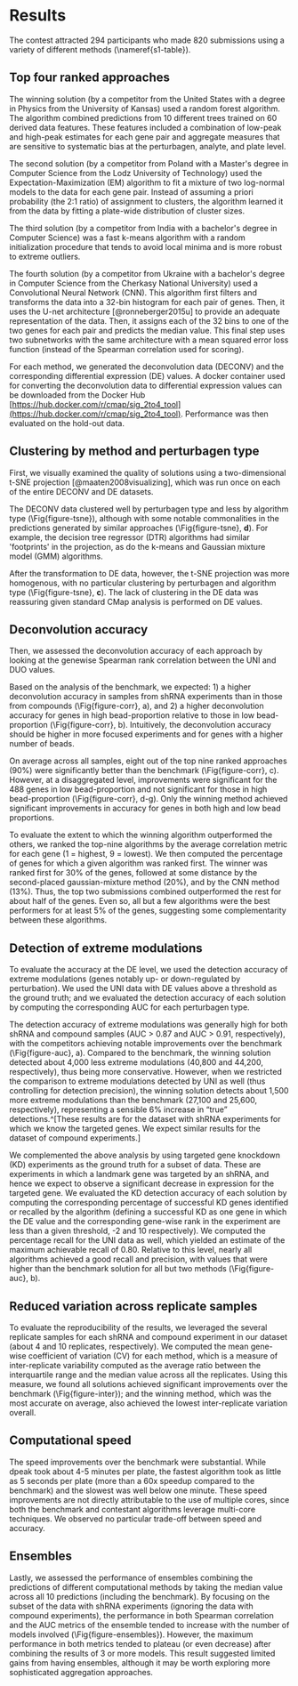 # Results

The contest attracted 294 participants who made 820 submissions using a variety of different methods (\nameref{s1-table}).

## Top four ranked approaches 

The winning solution (by a competitor from the United States with a degree in Physics from the University of Kansas) used a random forest algorithm. The algorithm combined predictions from 10 different trees trained on 60 derived data features. These features included a combination of low-peak and high-peak estimates for each gene pair and aggregate measures that are sensitive to systematic bias at the perturbagen, analyte, and plate level.

The second solution (by a competitor from Poland with a Master's degree in Computer Science from the Lodz University of Technology) used the Expectation-Maximization (EM) algorithm to fit a mixture of two log-normal models to the data for each gene pair. Instead of assuming a priori probability (the 2:1 ratio) of assignment to clusters, the algorithm learned it from the data by fitting a plate-wide distribution of cluster sizes. 
 
The third solution (by a competitor from India with a bachelor's degree in Computer Science) was a fast k-means algorithm with a random initialization procedure that tends to avoid local minima and is more robust to extreme outliers.
  
The fourth solution (by a competitor from Ukraine with a bachelor's degree in Computer Science from the Cherkasy National University) used a Convolutional Neural Network (CNN). This algorithm first filters and transforms the data into a 32-bin histogram for each pair of genes. Then, it uses the U-net architecture [@ronneberger2015u] to provide an adequate representation of the data. Then, it assigns each of the 32 bins to one of the two genes for each pair and predicts the median value. This final step uses two subnetworks with the same architecture with a mean squared error loss function (instead of the Spearman correlation used for scoring).

For each method, we generated the deconvolution data (DECONV) and the corresponding differential expression (DE) values. A docker container used for converting the deconvolution data to differential expression values can be downloaded from the Docker Hub [https://hub.docker.com/r/cmap/sig_2to4_tool](https://hub.docker.com/r/cmap/sig_2to4_tool).
Performance was then evaluated on the hold-out data. 

## Clustering by method and perturbagen type

First, we visually examined the quality of solutions using a two-dimensional t-SNE projection [@maaten2008visualizing], which was run once on each of the entire DECONV and DE datasets. 

The DECONV data clustered well by perturbagen type and less by algorithm type (\Fig{figure-tsne}), although with some notable commonalities in the predictions generated by similar approaches (\Fig{figure-tsne}, **d**). 
For example, the decision tree regressor (DTR) algorithms had similar 'footprints' in the projection, as do the k-means and Gaussian mixture model (GMM) algorithms. 

After the transformation to DE data, however, the t-SNE projection was more homogenous, with no particular clustering by perturbagen and algorithm type (\Fig{figure-tsne}, **c**). 
The lack of clustering in the DE data was reassuring given standard CMap analysis is performed on DE values.

## Deconvolution accuracy

Then, we assessed the deconvolution accuracy of each approach by looking at the genewise Spearman rank correlation between the UNI and DUO values. 

Based on the analysis of the benchmark, we expected: 1) a higher deconvolution accuracy in samples from shRNA experiments than in those from compounds (\Fig{figure-corr}, a), and 2) a higher deconvolution accuracy for genes in high bead-proportion relative to those in low bead-proportion (\Fig{figure-corr}, b). Intuitively, the deconvolution accuracy should be higher in more focused experiments and for genes with a higher number of beads.

On average across all samples, eight out of the top nine ranked approaches (90%) were significantly better than the benchmark (\Fig{figure-corr}, c). However, at a disaggregated level, improvements were significant for the 488 genes in low bead-proportion and not significant for those in high bead-proportion (\Fig{figure-corr}, d-g). Only the winning method achieved significant improvements in accuracy for genes in both high and low bead proportions.  

To evaluate the extent to which the winning algorithm outperformed the others, we ranked the top-nine algorithms by the average correlation metric for each gene (1 = highest, 9 = lowest). We then computed the percentage of genes for which a given algorithm was ranked first. The winner was ranked first for 30% of the genes, followed at some distance by the second-placed gaussian-mixture method (20%), and by the CNN method (13%). Thus, the top two submissions combined outperformed the rest for about half of the genes. Even so, all but a few algorithms were the best performers for at least 5% of the genes, suggesting some complementarity between these algorithms.

## Detection of extreme modulations

To evaluate the accuracy at the DE level, we used the detection accuracy of extreme modulations (genes notably up- or down-regulated by perturbation). We used the UNI data with DE values above a threshold as the ground truth; and we evaluated the detection accuracy of each solution by computing the corresponding AUC for each perturbagen type. 

The detection accuracy of extreme modulations was generally high for both shRNA and compound samples (AUC > 0.87 and AUC > 0.91,  respectively), with the competitors achieving notable improvements over the benchmark (\Fig{figure-auc}, a). Compared to the benchmark, the winning solution detected about 4,000 less extreme modulations (40,800 and 44,200, respectively), thus being more conservative. However, when we restricted the comparison to extreme modulations detected by UNI as well (thus controlling for detection precision), the winning solution detects about 1,500 more extreme modulations than the benchmark (27,100 and 25,600, respectively), representing a sensible 6% increase in “true” detections.^[These results are for the dataset with shRNA experiments for which we know the targeted genes. We expect similar results for the dataset of compound experiments.]

We complemented the above analysis by using targeted gene knockdown (KD) experiments as the ground truth for a subset of data. These are experiments in which a landmark gene was targeted by an shRNA, and hence we expect to observe a significant decrease in expression for the targeted gene. We evaluated the KD detection accuracy of each solution by computing the corresponding percentage of successful KD genes identified or recalled by the algorithm (defining a successful KD as one gene in which the DE value and the corresponding gene-wise rank in the experiment are less than a given threshold, -2 and 10 respectively). We computed the percentage recall for the UNI data as well, which yielded an estimate of the maximum achievable recall of 0.80. Relative to this level, nearly all algorithms achieved a good recall and precision, with values that were higher than the benchmark solution for all but two methods (\Fig{figure-auc}, b). 

## Reduced variation across replicate samples

To evaluate the reproducibility of the results, we leveraged the several replicate samples for each shRNA and compound experiment in our dataset (about 4 and 10 replicates, respectively). We computed the mean gene-wise coefficient of variation (CV) for each method, which is a measure of inter-replicate variability computed as the average ratio between the interquartile range and the median value  across all the replicates. Using this measure, we found all solutions achieved significant improvements over the benchmark (\Fig{figure-inter}); and the winning method, which was the most accurate on average, also achieved the lowest inter-replicate variation overall.

## Computational speed

The speed improvements over the benchmark were substantial. While dpeak took about 4-5 minutes per plate, the  fastest algorithm took as little as 5 seconds per plate (more than a 60x speedup compared to the benchmark) and the slowest was well below one minute. These speed improvements are not directly attributable to the use of multiple cores, since both the benchmark and contestant algorithms leverage multi-core techniques. We observed no particular trade-off between speed and accuracy.

## Ensembles

Lastly, we assessed the performance of ensembles combining the predictions of different computational methods by taking the median value across all 10 predictions (including the benchmark). By focusing on the subset of the data with shRNA experiments (ignoring the data with compound experiments), the performance in both Spearman correlation and the AUC metrics of the ensemble tended to increase with the number of models involved (\Fig{figure-ensembles}). However, the maximum performance in both metrics tended to plateau (or even decrease) after combining the results of 3 or more models. This result suggested limited gains from having ensembles, although it may be worth exploring more sophisticated aggregation approaches.
